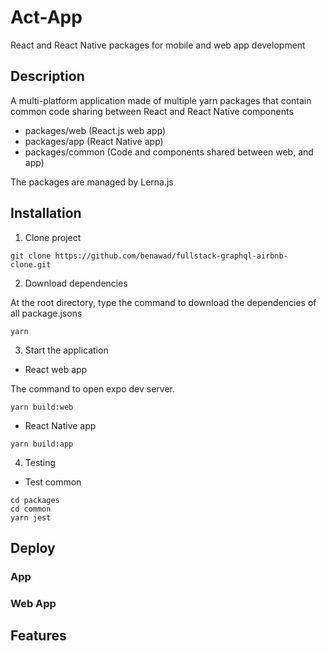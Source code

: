 # Act-App

React and React Native packages for mobile and web app development
  

## Description

A multi-platform application made of multiple yarn packages that contain common code sharing between React and React Native components

- packages/web (React.js web app)  
- packages/app (React Native app)  
- packages/common (Code and components shared between web, and app)  
  
The packages are managed by Lerna.js  
  
## Installation
  
1. Clone project  

```
git clone https://github.com/benawad/fullstack-graphql-airbnb-clone.git
```
  
2. Download dependencies  
   
At the root directory, type the command to download the dependencies of all package.jsons  
```
yarn
```
  
3. Start the application  
  
* React web app
    
The command to open expo dev server.    
```
yarn build:web  
```
* React Native app
```
yarn build:app  
```
  
4. Testing  
  
* Test common  
  
```
cd packages  
cd common  
yarn jest  
```
  
## Deploy

### App

### Web App

## Features


